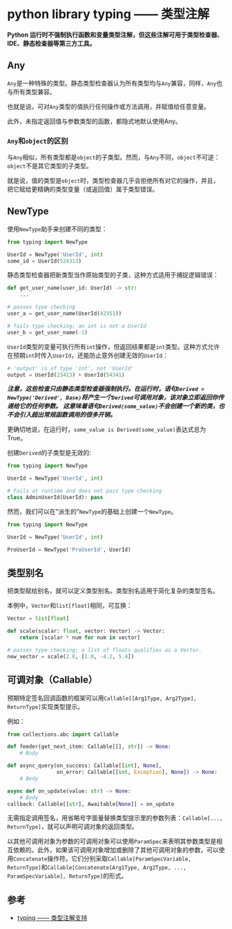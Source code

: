 python library typing —— 类型注解
=================================

**Python 运行时不强制执行函数和变量类型注解，但这些注解可用于类型检查器、IDE、静态检查器等第三方工具。**

Any
---

`Any`是一种特殊的类型。静态类型检查器认为所有类型均与`Any`兼容，同样，`Any`也与所有类型兼容。

也就是说，可对`Any`类型的值执行任何操作或方法调用，并赋值给任意变量。

此外，未指定返回值与参数类型的函数，都隐式地默认使用Any。

### `Any`和`object`的区别

与`Any`相似，所有类型都是`object`的子类型。然而，与`Any`不同，`object`不可逆：`object`不是其它类型的子类型。

就是说，值的类型是`object`时，类型检查器几乎会拒绝所有对它的操作，并且，把它赋给更精确的类型变量（或返回值）属于类型错误。

NewType
-------

使用`NewType`助手来创建不同的类型：

```Python
from typing import NewType

UserId = NewType('UserId', int)
some_id = UserId(524313)
```

静态类型检查器把新类型当作原始类型的子类，这种方式适用于捕捉逻辑错误：

```Python
def get_user_name(user_id: UserId) -> str:
    ...

# passes type checking
user_a = get_user_name(UserId(42351))

# fails type checking; an int is not a UserId
user_b = get_user_name(-1)
```

`UserId`类型的变量可执行所有`int`操作，但返回结果都是`int`类型。这种方式允许在预期`int`时传入`UserId`，还能防止意外创建无效的`UserId`：

```Python
# 'output' is of type 'int', not 'UserId'
output = UserId(23413) + UserId(54341)
```

***注意，这些检查只由静态类型检查器强制执行。在运行时，语句`Derived = NewType('Derived', Base)`将产生一个`Derived`可调用对象，该对象立即返回你传递给它的任何参数。 这意味着语句`Derived(some_value)`不会创建一个新的类，也不会引入超出常规函数调用的很多开销。***

更确切地说，在运行时，`some_value is Derived(some_value)`表达式总为True。

创建`Derived`的子类型是无效的:

```Python
from typing import NewType

UserId = NewType('UserId', int)

# Fails at runtime and does not pass type checking
class AdminUserId(UserId): pass
```

然而，我们可以在"派生的"`NewType`的基础上创建一个`NewType`。

```Python
from typing import NewType

UserId = NewType('UserId', int)

ProUserId = NewType('ProUserId', UserId)
```

类型别名
--------

把类型赋给别名，就可以定义类型别名。类型别名适用于简化复杂的类型签名。

本例中，`Vector`和`list[float]`相同，可互换：

```Python
Vector = list[float]

def scale(scalar: float, vector: Vector) -> Vector:
    return [scalar * num for num in vector]

# passes type checking; a list of floats qualifies as a Vector.
new_vector = scale(2.0, [1.0, -4.2, 5.4])
```

可调对象（Callable）
------------------

预期特定签名回调函数的框架可以用`Callable[[Arg1Type, Arg2Type], ReturnType]`实现类型提示。

例如：

```Python
from collections.abc import Callable

def feeder(get_next_item: Callable[[], str]) -> None:
    # Body

def async_query(on_success: Callable[[int], None],
                on_error: Callable[[int, Exception], None]) -> None:
    # Body

async def on_update(value: str) -> None:
    # Body
callback: Callable[[str], Awaitable[None]] = on_update
```

无需指定调用签名，用省略号字面量替换类型提示里的参数列表：`Callable[..., ReturnType]`，就可以声明可调对象的返回类型。

以其他可调用对象为参数的可调用对象可以使用`ParamSpec`来表明其参数类型是相互依赖的。此外，如果该可调用对象增加或删除了其他可调用对象的参数，可以使用`Concatenate`操作符。它们分别采取`Callable[ParamSpecVariable, ReturnType]`和`Callable[Concatenate[Arg1Type, Arg2Type, ..., ParamSpecVariable], ReturnType]`的形式。

参考
----

- [typing —— 类型注解支持](https://docs.python.org/zh-cn/3/library/typing.html)
